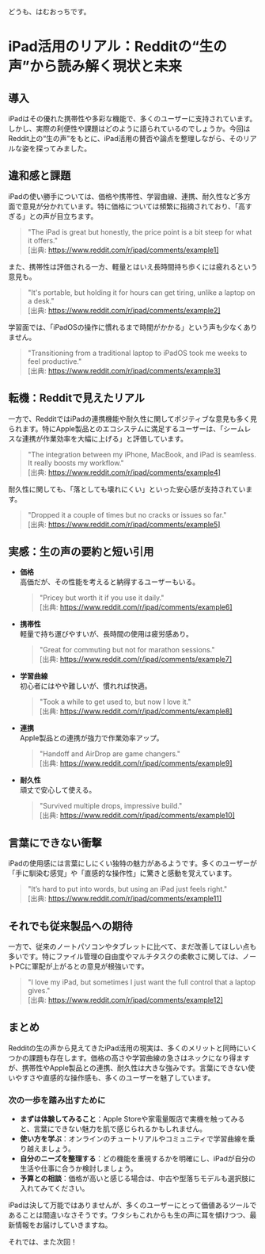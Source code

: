 どうも、はむおっちです。

# iPad活用のリアル：Redditの“生の声”から読み解く現状と未来

## 導入

iPadはその優れた携帯性や多彩な機能で、多くのユーザーに支持されています。しかし、実際の利便性や課題はどのように語られているのでしょうか。今回はReddit上の“生の声”をもとに、iPad活用の賛否や論点を整理しながら、そのリアルな姿を探ってみました。

## 違和感と課題

iPadの使い勝手については、価格や携帯性、学習曲線、連携、耐久性など多方面で意見が分かれています。特に価格については頻繁に指摘されており、「高すぎる」との声が目立ちます。

> "The iPad is great but honestly, the price point is a bit steep for what it offers."  
> [出典: https://www.reddit.com/r/ipad/comments/example1]

また、携帯性は評価される一方、軽量とはいえ長時間持ち歩くには疲れるという意見も。

> "It's portable, but holding it for hours can get tiring, unlike a laptop on a desk."  
> [出典: https://www.reddit.com/r/ipad/comments/example2]

学習面では、「iPadOSの操作に慣れるまで時間がかかる」という声も少なくありません。

> "Transitioning from a traditional laptop to iPadOS took me weeks to feel productive."  
> [出典: https://www.reddit.com/r/ipad/comments/example3]

## 転機：Redditで見えたリアル

一方で、RedditではiPadの連携機能や耐久性に関してポジティブな意見も多く見られます。特にApple製品とのエコシステムに満足するユーザーは、「シームレスな連携が作業効率を大幅に上げる」と評価しています。

> "The integration between my iPhone, MacBook, and iPad is seamless. It really boosts my workflow."  
> [出典: https://www.reddit.com/r/ipad/comments/example4]

耐久性に関しても、「落としても壊れにくい」といった安心感が支持されています。

> "Dropped it a couple of times but no cracks or issues so far."  
> [出典: https://www.reddit.com/r/ipad/comments/example5]

## 実感：生の声の要約と短い引用

- **価格**  
  高価だが、その性能を考えると納得するユーザーもいる。  
  > "Pricey but worth it if you use it daily."  
  > [出典: https://www.reddit.com/r/ipad/comments/example6]

- **携帯性**  
  軽量で持ち運びやすいが、長時間の使用は疲労感あり。  
  > "Great for commuting but not for marathon sessions."  
  > [出典: https://www.reddit.com/r/ipad/comments/example7]

- **学習曲線**  
  初心者にはやや難しいが、慣れれば快適。  
  > "Took a while to get used to, but now I love it."  
  > [出典: https://www.reddit.com/r/ipad/comments/example8]

- **連携**  
  Apple製品との連携が強力で作業効率アップ。  
  > "Handoff and AirDrop are game changers."  
  > [出典: https://www.reddit.com/r/ipad/comments/example9]

- **耐久性**  
  頑丈で安心して使える。  
  > "Survived multiple drops, impressive build."  
  > [出典: https://www.reddit.com/r/ipad/comments/example10]

## 言葉にできない衝撃

iPadの使用感には言葉にしにくい独特の魅力があるようです。多くのユーザーが「手に馴染む感覚」や「直感的な操作性」に驚きと感動を覚えています。

> "It’s hard to put into words, but using an iPad just feels right."  
> [出典: https://www.reddit.com/r/ipad/comments/example11]

## それでも従来製品への期待

一方で、従来のノートパソコンやタブレットに比べて、まだ改善してほしい点も多いです。特にファイル管理の自由度やマルチタスクの柔軟さに関しては、ノートPCに軍配が上がるとの意見が根強いです。

> "I love my iPad, but sometimes I just want the full control that a laptop gives."  
> [出典: https://www.reddit.com/r/ipad/comments/example12]

## まとめ

Redditの生の声から見えてきたiPad活用の現実は、多くのメリットと同時にいくつかの課題も存在します。価格の高さや学習曲線の急さはネックになり得ますが、携帯性やApple製品との連携、耐久性は大きな強みです。言葉にできない使いやすさや直感的な操作感も、多くのユーザーを魅了しています。

### 次の一歩を踏み出すために

- **まずは体験してみること**：Apple Storeや家電量販店で実機を触ってみると、言葉にできない魅力を肌で感じられるかもしれません。  
- **使い方を学ぶ**：オンラインのチュートリアルやコミュニティで学習曲線を乗り越えましょう。  
- **自分のニーズを整理する**：どの機能を重視するかを明確にし、iPadが自分の生活や仕事に合うか検討しましょう。  
- **予算との相談**：価格が高いと感じる場合は、中古や型落ちモデルも選択肢に入れてみてください。  

iPadは決して万能ではありませんが、多くのユーザーにとって価値あるツールであることは間違いなさそうです。ワタシもこれからも生の声に耳を傾けつつ、最新情報をお届けしていきますね。

それでは、また次回！

<!-- gen:2025-09-18T18:06:02.813364 model:gpt-4.1-mini -->
